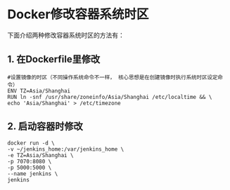 # Docker修改容器系统时区

下面介绍两种修改容器系统时区的方法有：

## 1. 在Dockerfile里修改
```
#设置镜像的时区（不同操作系统命令不一样， 核心思想是在创建镜像时执行系统时区设定命令）
ENV TZ=Asia/Shanghai
RUN ln -snf /usr/share/zoneinfo/Asia/Shanghai /etc/localtime && \
echo 'Asia/Shanghai' > /etc/timezone
```
## 2. 启动容器时修改
```
docker run -d \
-v ~/jenkins_home:/var/jenkins_home \
-e TZ=Asia/Shanghai \
-p 7070:8080 \
-p 5000:5000 \
--name jenkins \
jenkins
```